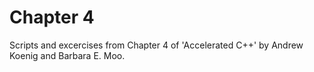 # Chapter 4
Scripts and excercises from Chapter 4 of 'Accelerated C++' by Andrew Koenig and Barbara E. Moo.